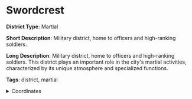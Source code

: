 # Swordcrest

**District Type**: Martial

**Short Description**: Military district, home to officers and high-ranking soldiers.

**Long Description**: Military district, home to officers and high-ranking soldiers. This district plays an important role in the city's martial activities, characterized by its unique atmosphere and specialized functions.

**Tags**: district, martial

<details>
<summary>Coordinates</summary>

- [5828,2344]
- [5816,2408]
- [5794,2446]
- [5822,2484]
- [5852,2548]
- [5910,2588]
- [5956,2662]
- [5970,2796]
- [6036,2834]
- [6078,2902]
- [6064,2940]
- [6290,3170]
- [6408,3178]
- [6476,3224]
- [7022,2746]
- [7004,2710]
- [7024,2680]
- [6954,2606]
- [6964,2580]
- [6708,2304]
- [6722,2278]
- [6680,2242]
- [6636,2234]
- [6624,2272]
- [6102,2664]
- [6074,2698]
- [5942,2516]
- [5858,2396]

</details>
